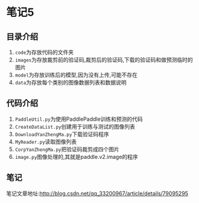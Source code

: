 # 笔记5
## 目录介绍
1. `code`为存放代码的文件夹
2. `images`为存放裁剪前的验证码,裁剪后的验证码,下载的验证码和做预测临时的图片
3. `model`为存放训练后的模型,因为没有上传,可能不存在
4. `data`为存放每个类别的图像数据列表和数据说明

## 代码介绍
1. `PaddleUtil.py`为使用PaddlePaddle训练和预测的代码
2. `CreateDataList.py`创建用于训练与测试的图像列表
3. `DownloadYanZhengMa.py`下载验证码程序
4. `MyReader.py`读取图像列表
5. `CorpYanZhengMa.py`把验证码裁剪成四个图片
6. `image.py`图像处理的,其就是paddle.v2.image的程序

## 笔记
笔记文章地址:http://blog.csdn.net/qq_33200967/article/details/79095295
